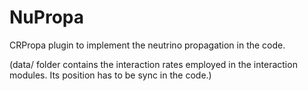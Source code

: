 # NuPropa
CRPropa plugin to implement the neutrino propagation in the code.

(data/ folder contains the interaction rates employed in the interaction modules. Its position has to be sync in the code.)

